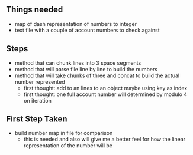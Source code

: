 ## Things needed
- map of dash representation of numbers to integer
- text file with a couple of account numbers to check against
## Steps
- method that can chunk lines into 3 space segments
- method that will parse file line by line to build the numbers
- method that will take chunks of three and concat to build the actual number represented
  - first thought: add to an lines to an object maybe using key as index
  - first thought: one full account number will determined by modulo 4 on iteration

## First Step Taken
- build number map in file for comparison
  - this is needed and also will give me a better feel for how the linear representation of the number will be